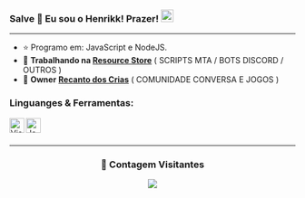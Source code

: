 ### Salve 🤙 Eu sou o Henrikk! Prazer! <img src="https://github.com/darshanr27/darshanr27/blob/master/Assets/Hi.gif" width="22px">

---

- ⭐ Programo em: JavaScript e NodeJS.
- 🔭 **Trabalhando na [Resource Store](https://discord.gg/UGRkZyRGxB)** ( SCRIPTS MTA / BOTS DISCORD / OUTROS )
- 💢 **Owner** **[Recanto dos Crias](https://discord.gg/recanto)** ( COMUNIDADE CONVERSA E JOGOS )


<h3 align="left">Linguanges & Ferramentas:</h3>
<img align="left" alt="Visual Studio Code" width="26px" src="https://github.com/darshanr27/darshanr27/blob/master/Assets/visual-studio-code.png" />
<img align="left" alt="JavaScript" width="26px" src="https://github.com/darshanr27/darshanr27/blob/master/Assets/javascript.png" />
<br />

<br />

---
<div align=center>
  <h3><b>📍 Contagem Visitantes</b></h3>
</div>

<p align="center" >   
  <img src="https://profile-counter.glitch.me/kkhenri/count.svg" />  
</p>
